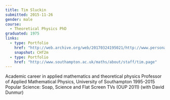 ```yaml
---
title: Tim Sluckin
submitted: 2015-11-26
gender: male
course:
  - Theoretical Physics PhD
graduated: 1975
links:
  - type: Portfolio
    href: "http://web.archive.org/web/20170324195021/http://www.personal.soton.ac.uk/tim/"
    snapshot: CHf2m
  - type: Portfolio
    href: "http://www.southampton.ac.uk/maths/about/staff/tim.page"
---
```


Academic career in applied mathematics and theoretical physics
Professor of Applied Mathematical Physics, University of Southampton 1995-2015
Popular Science: Soap, Science and Flat Screen TVs (OUP 2011) (with David Dunmur)








